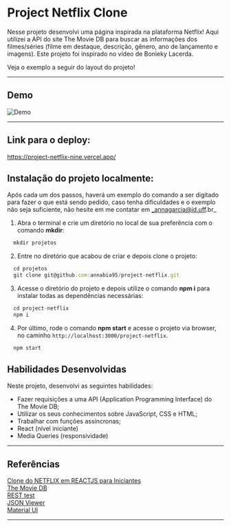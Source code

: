 # Project Netflix Clone

Nesse projeto desenvolvi uma página inspirada na plataforma Netflix! Aqui utilizei a API do site The Movie DB para buscar as informações dos filmes/séries (filme em destaque, descrição, gênero, ano de lançamento e imagens). Este projeto foi inspirado no vídeo de Bonieky Lacerda.

Veja o exemplo a seguir do layout do projeto!

---

## Demo

![Demo](img/video.gif)

---

## Link para o deploy:
 
https://project-netflix-nine.vercel.app/
 
 
## Instalação do projeto localmente:
 
Após cada um dos passos, haverá um exemplo do comando a ser digitado para fazer o que está sendo pedido, caso tenha dificuldades e o exemplo não seja suficiente, não hesite em me contatar em _annagarcia@id.uff.br_ 

1. Abra o terminal e crie um diretório no local de sua preferência com o comando **mkdir**:
```javascript
  mkdir projetos
```

2. Entre no diretório que acabou de criar e depois clone o projeto:
```javascript
  cd projetos
  git clone git@github.com:annabia95/project-netflix.git
```

3. Acesse o diretório do projeto e depois utilize o comando **npm i** para instalar todas as dependências necessárias:
```javascript
  cd project-netflix
  npm i
```

4. Por último, rode o comando **npm start** e acesse o projeto via browser, no caminho `http://localhost:3000/project-netflix`.

```javascript
  npm start
```

## Habilidades Desenvolvidas

Neste projeto, desenvolvi as seguintes habilidades:

 - Fazer requisições a uma API (Application Programming Interface) do The Movie DB;
 - Utilizar os seus conhecimentos sobre JavaScript, CSS e HTML;
 - Trabalhar com funções assíncronas;
 - React (nível iniciante)
 - Media Queries (responsividade)
 
 ---
 
 ## Referências
 [Clone do NETFLIX em REACTJS para Iniciantes](https://www.youtube.com/watch?v=tBweoUiMsDg)<br>
 [The Movie DB](https://www.themoviedb.org/documentation/api)<br>
 [REST test](https://resttesttest.com/)<br>
 [JSON Viewer](http://jsonviewer.stack.hu/)<br>
 [Material UI](https://mui.com/components/material-icons/?query=navi)<br>
 
 ---


